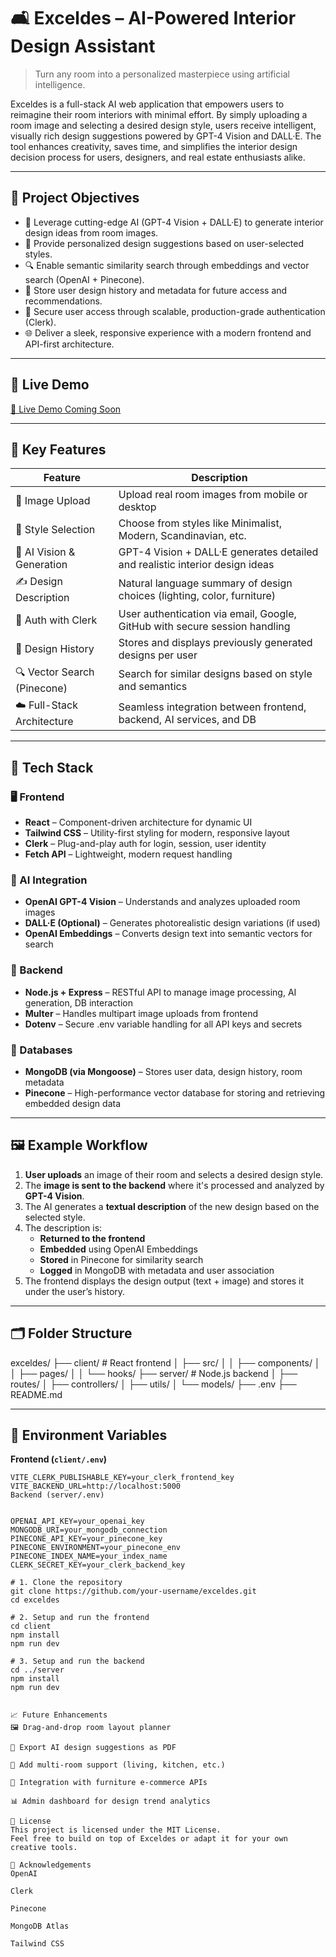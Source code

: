 # 🛋️ Exceldes – AI-Powered Interior Design Assistant

> Turn any room into a personalized masterpiece using artificial intelligence.

Exceldes is a full-stack AI web application that empowers users to reimagine their room interiors with minimal effort. By simply uploading a room image and selecting a desired design style, users receive intelligent, visually rich design suggestions powered by GPT-4 Vision and DALL·E. The tool enhances creativity, saves time, and simplifies the interior design decision process for users, designers, and real estate enthusiasts alike.

---

## 🎯 Project Objectives

- 🧠 Leverage cutting-edge AI (GPT-4 Vision + DALL·E) to generate interior design ideas from room images.
- 🎨 Provide personalized design suggestions based on user-selected styles.
- 🔍 Enable semantic similarity search through embeddings and vector search (OpenAI + Pinecone).
- 🧾 Store user design history and metadata for future access and recommendations.
- 🔐 Secure user access through scalable, production-grade authentication (Clerk).
- 🌐 Deliver a sleek, responsive experience with a modern frontend and API-first architecture.

---

## 🚀 Live Demo

[🔗 Live Demo Coming Soon](https://your-deployment-url.com)

---

## 🧠 Key Features

| Feature                     | Description                                                                 |
|-----------------------------|-----------------------------------------------------------------------------|
| 📸 Image Upload             | Upload real room images from mobile or desktop                              |
| 🎨 Style Selection          | Choose from styles like Minimalist, Modern, Scandinavian, etc.              |
| 🧠 AI Vision & Generation   | GPT-4 Vision + DALL·E generates detailed and realistic interior design ideas |
| ✍️ Design Description       | Natural language summary of design choices (lighting, color, furniture)     |
| 🔐 Auth with Clerk          | User authentication via email, Google, GitHub with secure session handling  |
| 🧾 Design History            | Stores and displays previously generated designs per user                   |
| 🔍 Vector Search (Pinecone) | Search for similar designs based on style and semantics                     |
| ☁️ Full-Stack Architecture  | Seamless integration between frontend, backend, AI services, and DB         |

---

## 🧱 Tech Stack

### 🖥️ Frontend
- **React** – Component-driven architecture for dynamic UI
- **Tailwind CSS** – Utility-first styling for modern, responsive layout
- **Clerk** – Plug-and-play auth for login, session, user identity
- **Fetch API** – Lightweight, modern request handling

### 🧠 AI Integration
- **OpenAI GPT-4 Vision** – Understands and analyzes uploaded room images
- **DALL·E (Optional)** – Generates photorealistic design variations (if used)
- **OpenAI Embeddings** – Converts design text into semantic vectors for search

### 🧪 Backend
- **Node.js + Express** – RESTful API to manage image processing, AI generation, DB interaction
- **Multer** – Handles multipart image uploads from frontend
- **Dotenv** – Secure .env variable handling for all API keys and secrets

### 🧰 Databases
- **MongoDB (via Mongoose)** – Stores user data, design history, room metadata
- **Pinecone** – High-performance vector database for storing and retrieving embedded design data

---

## 🖼️ Example Workflow

1. **User uploads** an image of their room and selects a desired design style.
2. The **image is sent to the backend** where it's processed and analyzed by **GPT-4 Vision**.
3. The AI generates a **textual description** of the new design based on the selected style.
4. The description is:
   - **Returned to the frontend**
   - **Embedded** using OpenAI Embeddings
   - **Stored** in Pinecone for similarity search
   - **Logged** in MongoDB with metadata and user association
5. The frontend displays the design output (text + image) and stores it under the user’s history.

---

## 🗂️ Folder Structure
exceldes/
├── client/ # React frontend
│ ├── src/
│ │ ├── components/
│ │ ├── pages/
│ │ └── hooks/
├── server/ # Node.js backend
│ ├── routes/
│ ├── controllers/
│ ├── utils/
│ └── models/
├── .env
├── README.md


---

## 🔐 Environment Variables

**Frontend (`client/.env`)**
```env
VITE_CLERK_PUBLISHABLE_KEY=your_clerk_frontend_key
VITE_BACKEND_URL=http://localhost:5000
Backend (server/.env)


OPENAI_API_KEY=your_openai_key
MONGODB_URI=your_mongodb_connection
PINECONE_API_KEY=your_pinecone_key
PINECONE_ENVIRONMENT=your_pinecone_env
PINECONE_INDEX_NAME=your_index_name
CLERK_SECRET_KEY=your_clerk_backend_key

# 1. Clone the repository
git clone https://github.com/your-username/exceldes.git
cd exceldes

# 2. Setup and run the frontend
cd client
npm install
npm run dev

# 3. Setup and run the backend
cd ../server
npm install
npm run dev


📈 Future Enhancements
🖼️ Drag-and-drop room layout planner

🧾 Export AI design suggestions as PDF

🎯 Add multi-room support (living, kitchen, etc.)

🛒 Integration with furniture e-commerce APIs

📊 Admin dashboard for design trend analytics

📄 License
This project is licensed under the MIT License.
Feel free to build on top of Exceldes or adapt it for your own creative tools.

🙌 Acknowledgements
OpenAI

Clerk

Pinecone

MongoDB Atlas

Tailwind CSS




